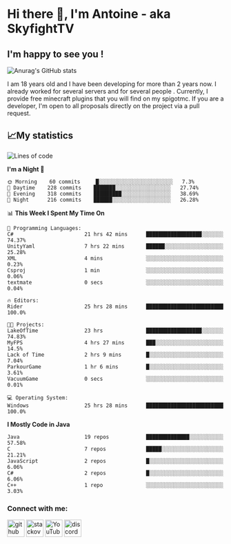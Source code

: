 # Hi there 👋, I'm Antoine - aka SkyfightTV
## I'm happy to see you !
![Anurag's GitHub stats](https://github-readme-stats.vercel.app/api?username=SKyfightTV&show_icons=true&theme=dark&count_private=true&)

I am 18 years old and I have been developing for more than 2 years now. I already worked for several servers and for several people . Currently, I provide free minecraft plugins that you will find on my spigotmc.
If you are a developer, I'm open to all proposals directly on the project via a pull request.

## 📈My statistics
<!--START_SECTION:waka-->
![Lines of code](https://img.shields.io/badge/From%20Hello%20World%20I%27ve%20Written-1%20Million%20lines%20of%20code-blue)

**I'm a Night 🦉** 

```text
🌞 Morning    60 commits     █░░░░░░░░░░░░░░░░░░░░░░░░   7.3% 
🌆 Daytime    228 commits    ███████░░░░░░░░░░░░░░░░░░   27.74% 
🌃 Evening    318 commits    █████████░░░░░░░░░░░░░░░░   38.69% 
🌙 Night      216 commits    ██████░░░░░░░░░░░░░░░░░░░   26.28%

```


📊 **This Week I Spent My Time On** 

```text
💬 Programming Languages: 
C#                       21 hrs 42 mins      ██████████████████░░░░░░░   74.37% 
UnityYaml                7 hrs 22 mins       ██████░░░░░░░░░░░░░░░░░░░   25.28% 
XML                      4 mins              ░░░░░░░░░░░░░░░░░░░░░░░░░   0.23% 
Csproj                   1 min               ░░░░░░░░░░░░░░░░░░░░░░░░░   0.06% 
textmate                 0 secs              ░░░░░░░░░░░░░░░░░░░░░░░░░   0.04%

🔥 Editors: 
Rider                    25 hrs 28 mins      █████████████████████████   100.0%

🐱‍💻 Projects: 
LakeOfTime               23 hrs              ██████████████████░░░░░░░   74.83% 
MyFPS                    4 hrs 27 mins       ███░░░░░░░░░░░░░░░░░░░░░░   14.5% 
Lack of Time             2 hrs 9 mins        █░░░░░░░░░░░░░░░░░░░░░░░░   7.04% 
ParkourGame              1 hr 6 mins         █░░░░░░░░░░░░░░░░░░░░░░░░   3.61% 
VacuumGame               0 secs              ░░░░░░░░░░░░░░░░░░░░░░░░░   0.01%

💻 Operating System: 
Windows                  25 hrs 28 mins      █████████████████████████   100.0%

```

**I Mostly Code in Java** 

```text
Java                     19 repos            ██████████████░░░░░░░░░░░   57.58% 
C                        7 repos             █████░░░░░░░░░░░░░░░░░░░░   21.21% 
JavaScript               2 repos             █░░░░░░░░░░░░░░░░░░░░░░░░   6.06% 
C#                       2 repos             █░░░░░░░░░░░░░░░░░░░░░░░░   6.06% 
C++                      1 repo              ░░░░░░░░░░░░░░░░░░░░░░░░░   3.03%

```



<!--END_SECTION:waka-->

### Connect with me:

[<img src='https://cdn.jsdelivr.net/npm/simple-icons@3.0.1/icons/github.svg' alt='github' height='40'>](https://github.com/SKyfightTV)  [<img src='https://cdn.jsdelivr.net/npm/simple-icons@3.0.1/icons/stackoverflow.svg' alt='stackoverflow' height='40'>](https://stackoverflow.com/users/16952856)  [<img src='https://cdn.jsdelivr.net/npm/simple-icons@3.0.1/icons/youtube.svg' alt='YouTube' height='40'>](https://www.youtube.com/channel/UCjzzQNjlBr-AZ5j1A8lMMKw)  [<img src='https://cdn.jsdelivr.net/npm/simple-icons@3.0.1/icons/discord.svg' alt='discord' height='40'>](https://discord.gg/u8yzVac)  
